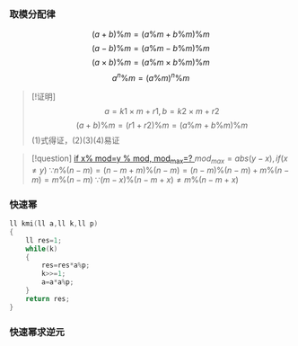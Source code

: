 ### 取模分配律
$$ (a+b)\%m=(a\%m+b\%m)\%m $$
$$ (a-b)\%m=(a\%m-b\%m)\%m$$
$$ (a\times b)\%m=(a\%m\times b\%m)\%m $$
$$ a^n\%m=(a\%m)^n\%m $$
> [!证明]
> $$a=k1\times m+r1,b=k2\times m+r2$$
> $$(a+b)\%m=(r1+r2)\%m=(a\%m+b\%m)\%m $$
>  (1)式得证，(2)(3)(4)易证


>[!question]
> [if x\% mod=y  \% mod, mod<sub>max</sub>=? ](https://codeforces.com/contest/1823/problem/B)
> $mod_{max}=abs(y-x),if(x\not=y)$
> $\because n\%(n-m)=(n-m+m)\%(n-m)=(n-m)\%(n-m)+m\%(n-m)=m\%(n-m)$
> $\because (m-x)\%(n-m+x)\not=m\%(n-m+x)$

### 快速幂
``` cpp
ll kmi(ll a,ll k,ll p)
{
	ll res=1;
	while(k)
	{
		res=res*a%p;
		k>>=1;
		a=a*a%p;
	}
	return res;
}
```
### 快速幂求逆元

